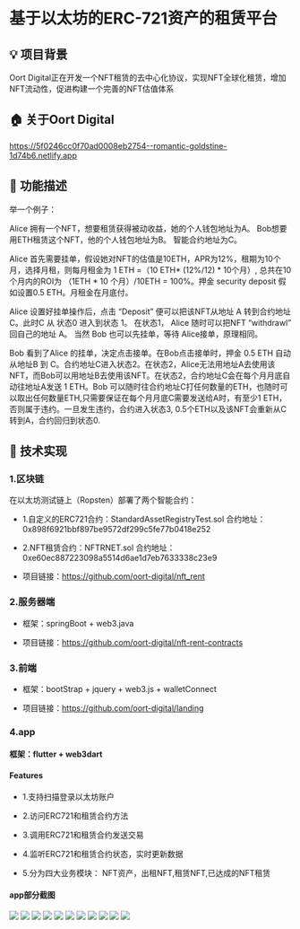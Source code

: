 # 基于以太坊的ERC-721资产的租赁平台

## 💡 项目背景
Oort Digital正在开发一个NFT租赁的去中心化协议，实现NFT全球化租赁，增加NFT流动性，促进构建一个完善的NFT估值体系



## 🏠 关于Oort Digital
https://5f0246cc0f70ad0008eb2754--romantic-goldstine-1d74b6.netlify.app



## 🏹 功能描述
举一个例子：

Alice 拥有一个NFT，想要租赁获得被动收益，她的个人钱包地址为A。
Bob想要用ETH租赁这个NFT，他的个人钱包地址为B。
智能合约地址为C。

Alice 首先需要挂单，假设她对NFT的估值是10ETH，APR为12%，租期为10个月，选择月租，则每月租金为 1 ETH =（10 ETH* (12%/12) * 10个月）, 总共在10个月内的ROI为 （1ETH * 10 个月）/10ETH = 100%。押金 security deposit 假如设置0.5 ETH。月租金在月底付。

Alice 设置好挂单操作后，点击 “Deposit” 便可以把该NFT从地址 A 转到合约地址 C。此时C 从 状态0 进入到状态 1。 在状态1， Alice 随时可以把NFT “withdrawl” 回自己的地址 A。 当然 Bob 也可以先挂单，等待 Alice接单，原理相同。

Bob 看到了Alice 的挂单，决定点击接单。在Bob点击接单时，押金 0.5 ETH 自动从地址B 到 C。合约地址C进入状态2。在状态2，Alice无法用地址A去使用该NFT，而Bob可以用地址B去使用该NFT。在状态2，合约地址C会在每个月月底自动往地址A发送 1 ETH。Bob 可以随时往合约地址C打任何数量的ETH，也随时可以取出任何数量ETH,只需要保证在每个月月底C需要发送给A时，有至少1 ETH，否则属于违约。一旦发生违约，合约进入状态3,  0.5个ETH以及该NFT会重新从C转到A，合约回归到状态0.




## 🧩 技术实现
### 1.区块链
在以太坊测试链上（Ropsten）部署了两个智能合约：
- 1.自定义的ERC721合约：StandardAssetRegistryTest.sol
合约地址：0x898f6921bbf897be9572df299c5fe77b0418e252

- 2.NFT租赁合约：NFTRNET.sol
合约地址：0xe60ec887223098a5514d6ae1d7eb7633338c23e9

- 项目链接：https://github.com/oort-digital/nft_rent

  

### 2.服务器端
- 框架：springBoot + web3.java

- 项目链接：https://github.com/oort-digital/nft-rent-contracts

  

### 3.前端
- 框架：bootStrap + jquery + web3.js + walletConnect

- 项目链接：https://github.com/oort-digital/landing

  

### 4.app
#### 框架：flutter + web3dart
#### Features
- 1.支持扫描登录以太坊账户

- 2.访问ERC721和租赁合约方法

- 3.调用ERC721和租赁合约发送交易

- 4.监听ERC721和租赁合约状态，实时更新数据

- 5.分为四大业务模块：
    NFT资产，出租NFT,租赁NFT,已达成的NFT租赁
    
    

#### app部分截图
![](https://github.com/15088518315/flutter_nft_rent/blob/master/screenshorts/app.jpg)
![](https://github.com/15088518315/flutter_nft_rent/blob/master/screenshorts/login.jpg)
![](https://github.com/15088518315/flutter_nft_rent/blob/master/screenshorts/logined.jpg)
![](https://github.com/15088518315/flutter_nft_rent/blob/master/screenshorts/nft.jpg)
![](https://github.com/15088518315/flutter_nft_rent/blob/master/screenshorts/lessor_list.jpg)
![](https://github.com/15088518315/flutter_nft_rent/blob/master/screenshorts/lessor_order.jpg)
![](https://github.com/15088518315/flutter_nft_rent/blob/master/screenshorts/active_contract.jpg)
![](https://github.com/15088518315/flutter_nft_rent/blob/master/screenshorts/active_contract_detail.jpg)
![](https://github.com/15088518315/flutter_nft_rent/blob/master/screenshorts/about_us.jpg)
![](https://github.com/15088518315/flutter_nft_rent/blob/master/screenshorts/crypto_kitty.jpg)
![](https://github.com/15088518315/flutter_nft_rent/blob/master/screenshorts/land.jpg)
